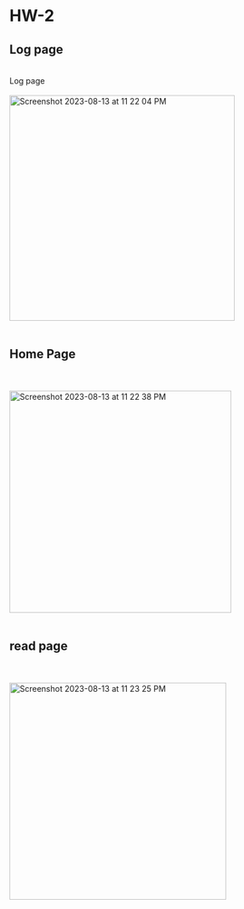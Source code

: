 # HW-2

## Log page

<br>
Log page <br>
<br>


<img width="397" alt="Screenshot 2023-08-13 at 11 22 04 PM" src="https://github.com/Malshehrim/HW-2/assets/140311670/1e339ee8-0964-45aa-8d0b-4e881aa9479d">

<br>
<br>

## Home Page

<br>
<br>
<img width="391" alt="Screenshot 2023-08-13 at 11 22 38 PM" src="https://github.com/Malshehrim/HW-2/assets/140311670/47d185de-5b5c-4c59-a346-3133af19ed15">

<br>
<br>

## read page
<br>
<br>
<img width="382" alt="Screenshot 2023-08-13 at 11 23 25 PM" src="https://github.com/Malshehrim/HW-2/assets/140311670/07296c65-9eec-423b-a13b-1dd866e7a89b">


